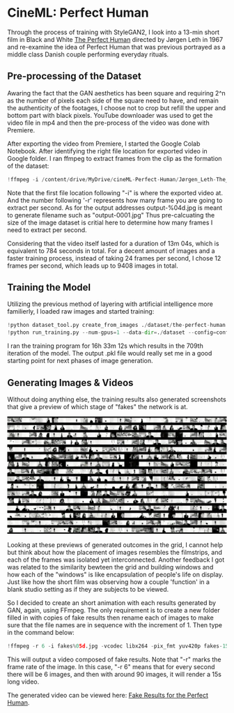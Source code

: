 # CineML: Perfect Human

Through the process of training with StyleGAN2, I look into a 13-min short film in Black and White [The Perfect Human](https://www.youtube.com/watch?v=XqQeSf24phU) directed by Jørgen Leth in 1967 and re-examine the idea of Perfect Human that was previous portrayed as a middle class Danish couple performing everyday rituals.

## Pre-processing of the Dataset

Awaring the fact that the GAN aesthetics has been square and requiring 2^n as the number of pixels each side of the square need to have, and remain the authenticity of the footages, I choose not to crop but refill the upper and bottom part with black pixels. YouTube downloader was used to get the video file in mp4 and then the pre-process of the video was done with Premiere.

After exporting the video from Premiere, I started the Google Colab Notebook. After identifying the right file location for exported video in Google folder. I ran ffmpeg to extract frames from the clip as the formation of the dataset:

```python
!ffmpeg -i /content/drive/MyDrive/cineML-Perfect-Human/Jørgen_Leth-The_Perfect_Human_1967_360p_square.mp4 -r 12 /content/drive/MyDrive/stylegan2-colab/cineML-Perfect-Human/stylegan2/dataset/output-%04d.jpg
```

Note that the first file location following "-i" is where the exported video at. And the number following '-r' represents how many frame you are going to extract per second. As for the output addresses output-%04d.jpg is meant to generate filename such as "output-0001.jpg" Thus pre-calcuating the size of the image dataset is critial here to determine how many frames I need to extract per second.

Considering that the video itself lasted for a duration of 13m 04s, which is equivalent to 784 seconds in total. For a decent amount of images and a faster training process, instead of taking 24 frames per second, I chose 12 frames per second, which leads up to 9408 images in total.

## Training the Model

Utilizing the previous method of layering with artificial intelligence more familierly, I loaded raw images and started training:

```python
!python dataset_tool.py create_from_images ./dataset/the-perfect-human /content/drive/MyDrive/stylegan2-colab/cineML-Perfect-Human/stylegan2/raw_images
!python run_training.py --num-gpus=1 --data-dir=./dataset --config=config-f --dataset=the-perfect-human  --metrics=None
```

I ran the training program for 16h 33m 12s which results in the 709th iteration of the model. The output .pkl file would really set me in a good starting point for next phases of image generation.

## Generating Images & Videos
Without doing anything else, the training results also generated screenshots that give a preview of which stage of "fakes" the network is at.

![fakes010330.jpg](https://github.com/Belphe13/cineml-perfect-human/blob/master/fakes/fakes010330.jpg)

Looking at these previews of generated outcomes in the grid, I cannot help but think about how the placement of images resembles the filmstrips, and each of the frames was isolated yet interconnected. Another feedback I got was related to the similarity bewteen the grid and building windows and how each of the "windows" is like encapsulation of people's life on display. Just like how the short film was observing how a couple 'function' in a blank studio setting as if they are subjects to be viewed.

So I decided to create an short animation with each results generated by GAN, again, using FFmpeg. The only requirement is to create a new folder filled in with copies of fake results then rename each of images to make sure that the file names are in sequence with the increment of 1. Then type in the command below:

```python
!ffmpeg -r 6 -i fakes%05d.jpg -vcodec libx264 -pix_fmt yuv420p fakes-15s.mp4
```

This will output a video composed of fake results. Note that "-r" marks the frame rate of the image. In this case, "-r 6" means that for every second there will be 6 images, and then with around 90 images, it will render a 15s long video.

The generated video can be viewed here: [Fake Results for the Perfect Human](https://vimeo.com/522684582).






